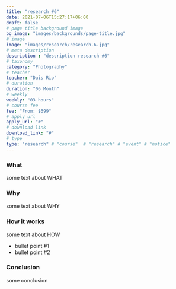 ```yaml
---
title: "research #6"
date: 2021-07-06T15:27:17+06:00
draft: false
# page title background image
bg_image: "images/backgrounds/page-title.jpg"
# image
image: "images/research/research-6.jpg"
# meta description
description : "description research #6"
# taxonomy
category: "Photography"
# teacher
teacher: "Duis Rio"
# duration
duration: "06 Month"
# weekly
weekly: "03 hours"
# course fee
fee: "From: $699"
# apply url
apply_url: "#"
# download link
download_link: "#"
# type
type: "research" # "course"  # "research" # "event" # "notice"
---
```


### What

some text about WHAT

### Why

some text about WHY

### How it works

some text about HOW

* bullet point #1
* bullet point #2

### Conclusion

some conclusion
